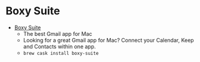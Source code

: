 # Boxy Suite
- [Boxy Suite](https://www.boxysuite.com/)
  -  The best Gmail app for Mac
  - Looking for a great Gmail app for Mac? Connect your Calendar, Keep and Contacts within one app.
  - `brew cask install boxy-suite`
